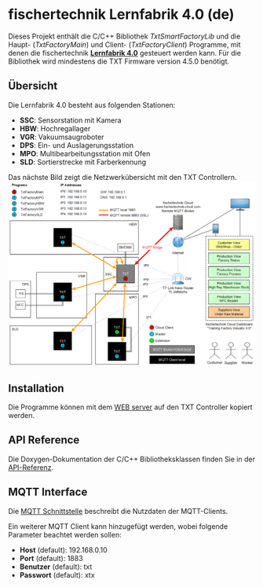# fischertechnik Lernfabrik 4.0 (de)
Dieses Projekt enthält die C/C++ Bibliothek *TxtSmartFactoryLib* und die Haupt- (*TxtFactoryMain*) und Client- (*TxtFactoryClient*) Programme,
mit denen die fischertechnik [**Lernfabrik 4.0**](https://www.fischertechnik.de/de-de/service/elearning/lehren/lernfabrik-4) gesteuert werden kann. Für die Bibliothek wird mindestens die TXT Firmware version 4.5.0 benötigt.

## Übersicht 
Die Lernfabrik 4.0 besteht aus folgenden Stationen:
* **SSC**: Sensorstation mit Kamera
* **HBW**: Hochregallager
* **VGR**: Vakuumsaugroboter
* **DPS**: Ein- und Auslagerungsstation
* **MPO**: Multibearbeitungsstation mit Ofen
* **SLD**: Sortierstrecke mit Farberkennung

Das nächste Bild zeigt die Netzwerkübersicht mit den TXT Controllern.
![Netzwerkübersicht](doc/Overview_Network.PNG "Netzwerkübersicht")

## Installation
Die Programme können mit dem [WEB server](doc/WEBServer.md) auf den TXT Controller kopiert werden.

## API Reference
Die Doxygen-Dokumentation der C/C++ Bibliotheksklassen finden Sie in der [API-Referenz](https://fischertechnik.github.io/txt_training_factory_doc/html/index.html).

## MQTT Interface
Die [MQTT Schnittstelle](TxtSmartFactoryLib/doc/MqttInterface.md)  beschreibt die Nutzdaten der MQTT-Clients.

Ein weiterer MQTT Client kann hinzugefügt werden, wobei folgende Parameter beachtet werden sollen:
* **Host** (default): 192.168.0.10
* **Port** (default): 1883
* **Benutzer** (default): txt
* **Passwort** (default): xtx

